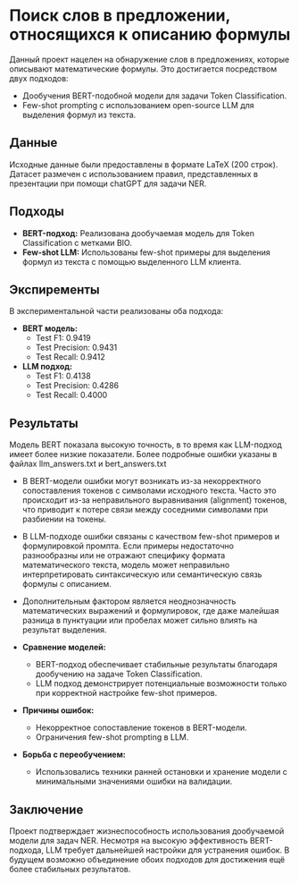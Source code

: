 # Поиск слов в предложении, относящихся к описанию формулы

Данный проект нацелен на обнаружение слов в предложениях, которые описывают математические формулы. Это достигается посредством двух подходов:
- Дообучения BERT-подобной модели для задачи Token Classification.
- Few-shot prompting с использованием open-source LLM для выделения формул из текста.

## Данные
Исходные данные были предоставлены в формате LaTeX (200 строк). Датасет размечен с использованием правил, представленных в презентации при помощи chatGPT для задачи NER.

## Подходы
- **BERT-подход:** Реализована дообучаемая модель для Token Classification с метками BIO.
- **Few-shot LLM:** Использованы few-shot примеры для выделения формул из текста с помощью выделенного LLM клиента.

## Экспиременты
В экспериментальной части реализованы оба подхода:
- **BERT модель:** 
  - Test F1: 0.9419
  - Test Precision: 0.9431
  - Test Recall: 0.9412
- **LLM подход:**  
  - Test F1: 0.4138
  - Test Precision: 0.4286
  - Test Recall: 0.4000

## Результаты
Модель BERT показала высокую точность, в то время как LLM-подход имеет более низкие показатели.
Более подробные ошибки указаны в файлах llm_answers.txt и bert_answers.txt

- В BERT-модели ошибки могут возникать из-за некорректного сопоставления токенов с символами исходного текста. Часто это происходит из-за неправильного выравнивания (alignment) токенов, что приводит к потере связи между соседними символами при разбиении на токены.
- В LLM-подходе ошибки связаны с качеством few-shot примеров и формулировкой промпта. Если примеры недостаточно разнообразны или не отражают специфику формата математического текста, модель может неправильно интерпретировать синтаксическую или семантическую связь формулы с описанием.
- Дополнительным фактором является неоднозначность математических выражений и формулировок, где даже малейшая разница в пунктуации или пробелах может сильно влиять на результат выделения.

- **Сравнение моделей:** 
  - BERT-подход обеспечивает стабильные результаты благодаря дообучению на задаче Token Classification.
  - LLM подход демонстрирует потенциальные возможности только при корректной настройке few-shot примеров.
- **Причины ошибок:** 
  - Некорректное сопоставление токенов в BERT-модели.
  - Ограничения few-shot prompting в LLM.
- **Борьба с переобучением:** 
  - Использовались техники ранней остановки и хранение модели с минимальными значениями ошибки на валидации.

## Заключение
Проект подтверждает жизнеспособность использования дообучаемой модели для задач NER. Несмотря на высокую эффективность BERT-подхода, LLM требует дальнейшей настройки для устранения ошибок. В будущем возможно объединение обоих подходов для достижения ещё более стабильных результатов.